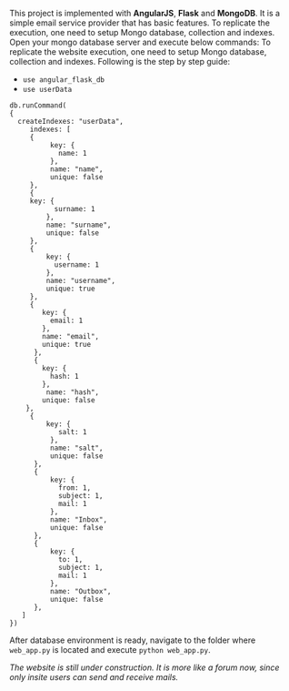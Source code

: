 This project is implemented with **AngularJS**, **Flask** and **MongoDB**. It is a simple email service provider that has basic features.
To replicate the execution, one need to setup Mongo database, collection and indexes. Open your mongo database server and execute below commands: To replicate the website execution, one need to setup Mongo database, collection and indexes. Following is the step by step guide:
 * `use angular_flask_db`		
 * `use userData`		
 ```		
 db.runCommand(		
 {		
   createIndexes: "userData",		
      indexes: [		
      {		
           key: {		
             name: 1		
           },		
           name: "name",		
           unique: false		
      },		
      {		
      key: {		
            surname: 1		
          },		
          name: "surname",		
          unique: false		
      },		
      {		
          key: {		
            username: 1		
          },		
          name: "username",		
          unique: true		
      },		
      {		
         key: {		
           email: 1		
         },		
         name: "email",		
         unique: true		
       },		
       {		
         key: {		
           hash: 1		
         },		
          name: "hash",		
         unique: false		
     },		
      {		
          key: {		
             salt: 1		
           },		
           name: "salt",		
           unique: false		
       },		
       {		
           key: {		
             from: 1,		
             subject: 1,		
             mail: 1		
           },		
           name: "Inbox",		
           unique: false		
       },		
       {		
           key: {		
             to: 1,		
             subject: 1,		
             mail: 1		
           },		
           name: "Outbox",		
           unique: false		
       },		
    ]		
 })		
 ```		
 After database environment is ready, navigate to the folder where `web_app.py` is located and execute `python web_app.py`.		
 		
 *The website is still under construction. It is more like a forum now, since only insite users can send and receive mails.*
